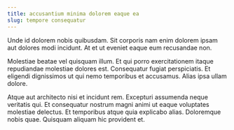 ```yaml
---
title: accusantium minima dolorem eaque ea
slug: tempore consequatur
---
```


Unde id dolorem nobis quibusdam. Sit corporis nam enim dolorem ipsam aut dolores modi incidunt. At et ut eveniet eaque eum recusandae non.

Molestiae beatae vel quisquam illum. Et qui porro exercitationem itaque repudiandae molestiae dolores est. Consequatur fugiat perspiciatis. Et eligendi dignissimos ut qui nemo temporibus et accusamus. Alias ipsa ullam dolore.

Atque aut architecto nisi et incidunt rem. Excepturi assumenda neque veritatis qui. Et consequatur nostrum magni animi ut eaque voluptates molestiae delectus. Et temporibus atque quia explicabo alias. Doloremque nobis quae. Quisquam aliquam hic provident et.
